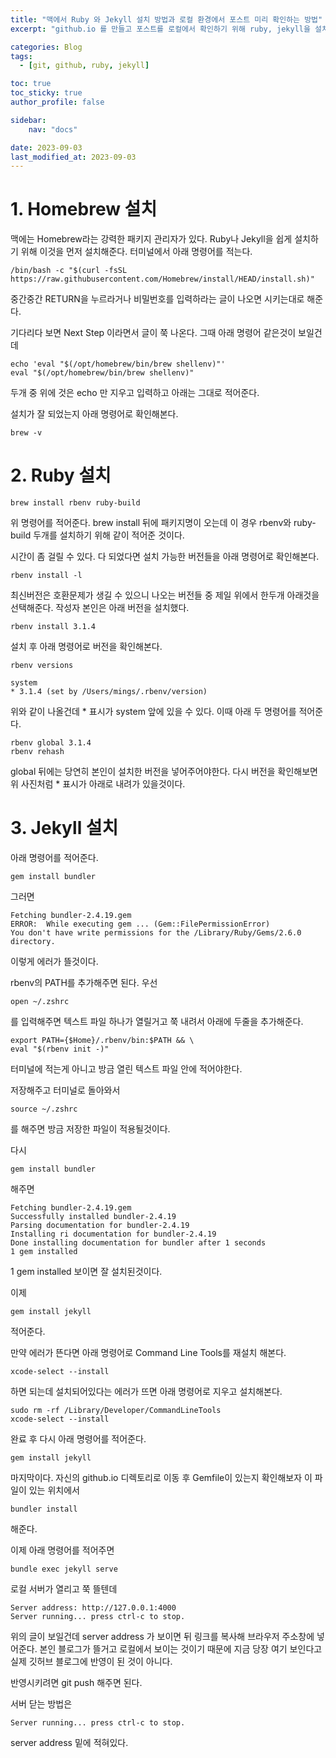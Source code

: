 ```yaml
---
title: "맥에서 Ruby 와 Jekyll 설치 방법과 로컬 환경에서 포스트 미리 확인하는 방법"
excerpt: "github.io 를 만들고 포스트를 로컬에서 확인하기 위해 ruby, jekyll을 설치해보자 "

categories: Blog
tags:
  - [git, github, ruby, jekyll]

toc: true
toc_sticky: true
author_profile: false

sidebar:
    nav: "docs"

date: 2023-09-03
last_modified_at: 2023-09-03
---
```







# 1. Homebrew 설치
맥에는 Homebrew라는 강력한 패키지 관리자가 있다. Ruby나 Jekyll을 쉽게 설치하기 위해 이것을 먼저 설치해준다.
터미널에서 아래 명령어를 적는다.
```
/bin/bash -c "$(curl -fsSL https://raw.githubusercontent.com/Homebrew/install/HEAD/install.sh)"
```
중간중간 RETURN을 누르라거나 비밀번호를 입력하라는 글이 나오면 시키는대로 해준다.

기다리다 보면 Next Step 이라면서 글이 쭉 나온다. 그때 아래 명령어 같은것이 보일건데
```
echo 'eval "$(/opt/homebrew/bin/brew shellenv)"'
eval "$(/opt/homebrew/bin/brew shellenv)"
``` 
두개 중 위에 것은 echo 만 지우고 입력하고 아래는 그대로 적어준다.

설치가 잘 되었는지 아래 명령어로 확인해본다.
```
brew -v
```

# 2. Ruby 설치
```
brew install rbenv ruby-build
```
위 명령어를 적어준다.
brew install 뒤에 패키지명이 오는데 이 경우 rbenv와 ruby-build 두개를 설치하기 위해 같이 적어준 것이다.

시간이 좀 걸릴 수 있다. 다 되었다면 설치 가능한 버전들을 아래 명령어로 확인해본다.
```
rbenv install -l
```
최신버전은 호환문제가 생길 수 있으니 나오는 버전들 중 제일 위에서 한두개 아래것을 선택해준다.
작성자 본인은 아래 버전을 설치했다.
```
rbenv install 3.1.4
```
설치 후 아래 명령어로 버전을 확인해본다.
```
rbenv versions
```
```
system
* 3.1.4 (set by /Users/mings/.rbenv/version)
```
위와 같이 나올건데 * 표시가 system 앞에 있을 수 있다. 이때 아래 두 명령어를 적어준다.
```
rbenv global 3.1.4
rbenv rehash
```
global 뒤에는 당연히 본인이 설치한 버전을 넣어주어야한다.
다시 버전을 확인해보면 위 사진처럼 * 표시가 아래로 내려가 있을것이다.

# 3. Jekyll 설치
아래 명령어를 적어준다.
```
gem install bundler 
```
그러면
```                                       
Fetching bundler-2.4.19.gem
ERROR:  While executing gem ... (Gem::FilePermissionError)
You don't have write permissions for the /Library/Ruby/Gems/2.6.0 directory.
```
이렇게 에러가 뜰것이다.

rbenv의 PATH를 추가해주면 된다.
우선 
```
open ~/.zshrc
```
를 입력해주면 텍스트 파일 하나가 열릴거고 쭉 내려서 아래에 두줄을 추가해준다. 
```
export PATH={$Home}/.rbenv/bin:$PATH && \
eval "$(rbenv init -)"
```
터미널에 적는게 아니고 방금 열린 텍스트 파일 안에 적어야한다.

저장해주고 터미널로 돌아와서
```
source ~/.zshrc
```
를 해주면 방금 저장한 파일이 적용될것이다.

다시 
```
gem install bundler 
```
해주면
```
Fetching bundler-2.4.19.gem
Successfully installed bundler-2.4.19
Parsing documentation for bundler-2.4.19
Installing ri documentation for bundler-2.4.19
Done installing documentation for bundler after 1 seconds
1 gem installed
```

1 gem installed 보이면 잘 설치된것이다.

이제 
```
gem install jekyll
```
적어준다.

만약 에러가 뜬다면 아래 명령어로 Command Line Tools를 재설치 해본다.
```
xcode-select --install
```
하면 되는데 설치되어있다는 에러가 뜨면 아래 명령어로 지우고 설치해본다.
```
sudo rm -rf /Library/Developer/CommandLineTools
xcode-select --install
```

완료 후 다시 아래 명령어를 적어준다.
```
gem install jekyll
```

마지막이다. 자신의 github.io 디렉토리로 이동 후 Gemfile이 있는지 확인해보자 이 파일이 있는 위치에서 
```
bundler install
```
해준다.

이제 아래 명령어를 적어주면
```
bundle exec jekyll serve
```
로컬 서버가 열리고 쭉 뜰텐데 

```
Server address: http://127.0.0.1:4000
Server running... press ctrl-c to stop.
```

위의 글이 보일건데 server address 가 보이면 뒤 링크를 복사해 브라우저 주소창에 넣어준다.
본인 블로그가 뜰거고 로컬에서 보이는 것이기 때문에 지금 당장 여기 보인다고 실제 깃허브 블로그에 반영이 된 것이 아니다.

반영시키려면 git push 해주면 된다.

서버 닫는 방법은 
```
Server running... press ctrl-c to stop.
```
server address 밑에 적혀있다.